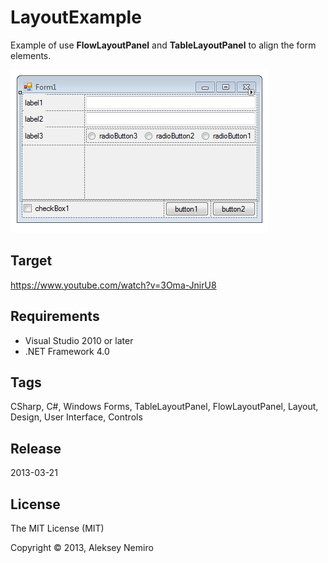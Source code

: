 ﻿# LayoutExample

Example of use **FlowLayoutPanel** and **TableLayoutPanel** to align the form elements.

![Preview](preview.png)

## Target

https://www.youtube.com/watch?v=3Oma-JnirU8

## Requirements

* Visual Studio 2010 or later
* .NET Framework 4.0

## Tags 

CSharp, C#, Windows Forms, TableLayoutPanel, FlowLayoutPanel, Layout, Design, User Interface, Controls

## Release

2013-03-21

## License

The MIT License (MIT)

Copyright © 2013, Aleksey Nemiro